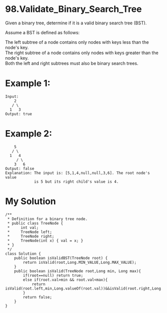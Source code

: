 # 98.Validate_Binary_Search_Tree
Given a binary tree, determine if it is a valid binary search tree (BST).    

Assume a BST is defined as follows:    

The left subtree of a node contains only nodes with keys less than the node's key.    
The right subtree of a node contains only nodes with keys greater than the node's key.    
Both the left and right subtrees must also be binary search trees.    
# Example 1:
```
Input:
    2
   / \
  1   3
Output: true
```
# Example 2:
```
    5
   / \
  1   4
     / \
    3   6
Output: false
Explanation: The input is: [5,1,4,null,null,3,6]. The root node's value
             is 5 but its right child's value is 4.
```
# My Solution
```
/**
 * Definition for a binary tree node.
 * public class TreeNode {
 *     int val;
 *     TreeNode left;
 *     TreeNode right;
 *     TreeNode(int x) { val = x; }
 * }
 */
class Solution {
    public boolean isValidBST(TreeNode root) {
        return isValid(root,Long.MIN_VALUE,Long.MAX_VALUE);
    }
    public boolean isValid(TreeNode root,Long min, Long max){
        if(root==null) return true;
        else if(root.val>min && root.val<max){
            return isValid(root.left,min,Long.valueOf(root.val))&&isValid(root.right,Long.valueOf(root.val),max);
        }
        return false;
    }
}
```
